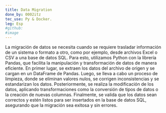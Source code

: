 ```yaml
---
title: Data Migration
done_by: 0002itz
tec_use: Py & Docker.
leg: Esp
#github:
#image
---
```


La migración de datos se necesita cuando se requiere trasladar información de un sistema o formato a otro, como por ejemplo, desde archivos Excel o CSV a una base de datos SQL. Para esto, utilizamos Python con la librería Pandas, que facilita la manipulación y transformación de datos de manera eficiente. En primer lugar, se extraen los datos del archivo de origen y se cargan en un DataFrame de Pandas. Luego, se lleva a cabo un proceso de limpieza, donde se eliminan valores nulos, se corrigen inconsistencias y se estandarizan los datos. Posteriormente, se realiza la modificación de los datos, aplicando transformaciones como la conversión de tipos de datos o la creación de nuevas columnas. Finalmente, se valida que los datos sean correctos y estén listos para ser insertados en la base de datos SQL, asegurando que la migración sea exitosa y sin errores.
